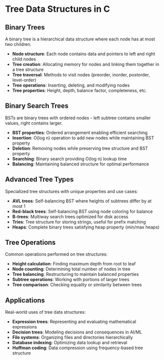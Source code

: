 # **Tree Data Structures in C**

## **Binary Trees**
A binary tree is a hierarchical data structure where each node has at most two children.

- **Node structure**: Each node contains data and pointers to left and right child nodes
- **Tree creation**: Allocating memory for nodes and linking them together in a tree structure
- **Tree traversal**: Methods to visit nodes (preorder, inorder, postorder, level-order)
- **Tree operations**: Inserting, deleting, and modifying nodes
- **Tree properties**: Height, depth, balance factor, completeness, etc.

## **Binary Search Trees**
BSTs are binary trees with ordered nodes - left subtree contains smaller values, right contains larger.

- **BST properties**: Ordered arrangement enabling efficient searching
- **Insertion**: O(log n) operation to add new nodes while maintaining BST property
- **Deletion**: Removing nodes while preserving tree structure and BST property
- **Searching**: Binary search providing O(log n) lookup time
- **Balancing**: Maintaining balanced structure for optimal performance

## **Advanced Tree Types**
Specialized tree structures with unique properties and use cases:

- **AVL trees**: Self-balancing BST where heights of subtrees differ by at most 1
- **Red-black trees**: Self-balancing BST using node coloring for balance
- **B-trees**: Multiway search trees optimized for disk access
- **Tries**: Tree structure for storing strings, useful for prefix matching
- **Heaps**: Complete binary trees satisfying heap property (min/max heaps)

## **Tree Operations**
Common operations performed on tree structures:

- **Height calculation**: Finding maximum depth from root to leaf
- **Node counting**: Determining total number of nodes in tree
- **Tree balancing**: Restructuring to maintain balanced properties
- **Subtree operations**: Working with portions of larger trees
- **Tree comparison**: Checking equality or similarity between trees

## **Applications**
Real-world uses of tree data structures:

- **Expression trees**: Representing and evaluating mathematical expressions
- **Decision trees**: Modeling decisions and consequences in AI/ML
- **File systems**: Organizing files and directories hierarchically
- **Database indexing**: Optimizing data lookup and retrieval
- **Huffman coding**: Data compression using frequency-based tree structure
